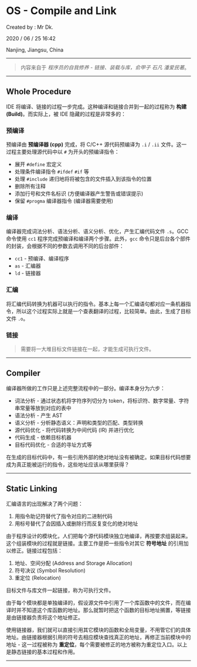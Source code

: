 # OS - Compile and Link

Created by : Mr Dk.

2020 / 06 / 25 16:42

Nanjing, Jiangsu, China

---

> 内容来自于 _程序员的自我修养 - 链接、装载与库，俞甲子 石凡 潘爱民著_。

---

## Whole Procedure

IDE 将编译、链接的过程一步完成。这种编译和链接合并到一起的过程称为 **构建 (Build)**。而实际上，被 IDE 隐藏的过程是非常多的：

### 预编译

预编译由 **预编译器 (cpp)** 完成，将 C/C++ 源代码预编译为 `.i` / `.ii` 文件。这一过程主要处理源代码中以 `#` 为开头的预编译指令：

- 展开 `#define` 宏定义
- 处理条件编译指令 `#ifdef` `#if` 等
- 处理 `#include` 递归地将将被包含的文件插入到该指令的位置
- 删除所有注释
- 添加行号和文件名标识 (方便编译器产生警告或错误提示)
- 保留 `#progma` 编译器指令 (编译器需要使用)

### 编译

编译器完成词法分析、语法分析、语义分析、优化，产生汇编代码文件 `.s`。GCC 命令使用 `cc1` 程序完成预编译和编译两个步骤。此外，`gcc` 命令只是后台各个部件的封装，会根据不同的参数去调用不同的后台部件：

- `cc1` - 预编译、编译程序
- `as` - 汇编器
- `ld` - 链接器

### 汇编

将汇编代码转换为机器可以执行的指令。基本上每一个汇编语句都对应一条机器指令，所以这个过程实际上就是一个查表翻译的过程，比较简单。由此，生成了目标文件 `.o`。

### 链接

> 需要将一大堆目标文件链接在一起，才能生成可执行文件。

---

## Compiler

编译器所做的工作只是上述完整流程中的一部分。编译本身分为六步：

- 词法分析 - 通过状态机将字符序列切分为 token，将标识符、数字常量、字符串常量等放到对应的表中
- 语法分析 - 产生 AST
- 语义分析 - 分析静态语义：声明和类型的匹配、类型转换
- 源代码优化 - 将代码转换为中间代码 (IR) 并进行优化
- 代码生成 - 依赖目标机器
- 目标代码优化 - 合适的寻址方式等

在生成的目标代码中，有一些引用外部的绝对地址没有被确定。如果目标代码想要成为真正能被运行的指令，这些地址应该从哪里获得？

---

## Static Linking

汇编语言的出现解决了两个问题：

1. 用指令助记符替代了指令对应的二进制代码
2. 用标号替代了会因插入或删除行而反复变化的绝对地址

由于程序设计的模块化，人们把每个源代码模块独立地编译，再按要求组装起来。这个组装模块的过程就是链接。主要工作是把一些指令对其它 **符号地址** 的引用加以修正。链接过程包括：

1. 地址、空间分配 (Address and Storage Allocation)
2. 符号决议 (Symbol Resolution)
3. 重定位 (Relocation)

目标文件与库文件一起链接，称为可执行文件。

由于每个模块都是单独编译的，假设源文件中引用了一个库函数中的文件，而在编译时并不知道这个库函数的地址。那么就暂时把这个函数的目标地址搁置，等链接是由链接器负责将这个地址修正。

使用链接器，我们就可以直接引用其它模块的函数和全局变量，不用管它们的具体地址。由链接器根据引用的符号去相应模块查找真正的地址，再修正当前模块中的地址 - 这一过程被称为 **重定位**，每个需要被修正的地方被称为重定位入口。以上是静态链接的基本过程和作用。

---

